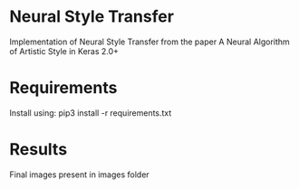 # Neural Style Transfer
Implementation of Neural Style Transfer from the paper A Neural Algorithm of Artistic Style in Keras 2.0+

# Requirements
Install using: pip3 install -r requirements.txt

# Results
Final images present in images folder


